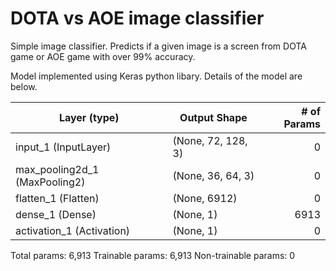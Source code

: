 # DOTA vs AOE image classifier

Simple image classifier. Predicts if a given image is a screen from DOTA game or AOE game with over 99% accuracy.

Model implemented using Keras python libary. Details of the model are below.

| Layer (type)                  | Output Shape         | # of Params     |
| ------------------------------|----------------------|----------------:|
| input_1 (InputLayer)          |(None, 72, 128, 3)    |                0|
| max_pooling2d_1 (MaxPooling2) |(None, 36, 64, 3)     |                0|
| flatten_1 (Flatten)           |(None, 6912)          |                0|
| dense_1 (Dense)               |(None, 1)             |             6913|
| activation_1 (Activation)     |(None, 1)             |                0|

Total params: 6,913
Trainable params: 6,913
Non-trainable params: 0